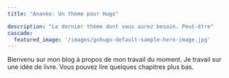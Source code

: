 ```yaml
---
title: "Ananke: Un thème pour Hugo"

description: "Le dernier thème dont vous aurez besoin. Peut-être"
cascade:
  featured_image: '/images/gohugo-default-sample-hero-image.jpg'
---
```


Bienvenu sur mon blog à propos de mon travail du moment. Je travail sur une idée de livre. Vous pouvez lire quelques chapitres plus bas.
